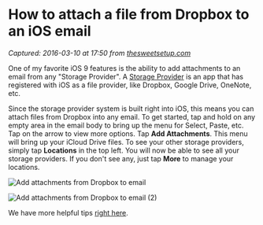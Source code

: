 # How to attach a file from Dropbox to an iOS email

_Captured: 2016-03-10 at 17:50 from [thesweetsetup.com](http://thesweetsetup.com/how-to-attach-a-file-from-dropbox-to-an-ios-email/)_

One of my favorite iOS 9 features is the ability to add attachments to an email from any "Storage Provider". A [Storage Provider](https://developer.apple.com/app-extensions/) is an app that has registered with iOS as a file provider, like Dropbox, Google Drive, OneNote, etc.

Since the storage provider system is built right into iOS, this means you can attach files from Dropbox into any email. To get started, tap and hold on any empty area in the email body to bring up the menu for Select, Paste, etc. Tap on the arrow to view more options. Tap **Add Attachments**. This menu will bring up your iCloud Drive files. To see your other storage providers, simply tap **Locations** in the top left. You will now be able to see all your storage providers. If you don't see any, just tap **More** to manage your locations.

![Add attachments from Dropbox to email](http://thesweetsetup.com/wp-content/uploads/2016/03/attachments-in-email-1.jpg)

![Add attachments from Dropbox to email \(2\)](http://thesweetsetup.com/wp-content/uploads/2016/03/attachments-in-email-2.jpg)

We have more helpful tips [right here](http://thesweetsetup.com/category/quick-tip/).
